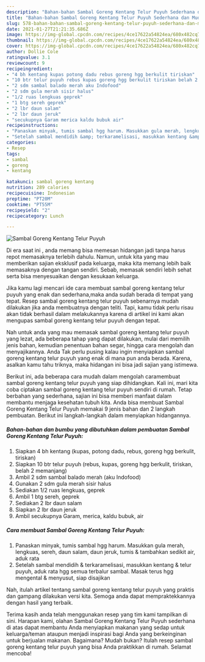 ```yaml
---
description: "Bahan-bahan Sambal Goreng Kentang Telur Puyuh Sederhana dan Mudah Dibuat"
title: "Bahan-bahan Sambal Goreng Kentang Telur Puyuh Sederhana dan Mudah Dibuat"
slug: 578-bahan-bahan-sambal-goreng-kentang-telur-puyuh-sederhana-dan-mudah-dibuat
date: 2021-01-27T21:21:35.686Z
image: https://img-global.cpcdn.com/recipes/4ce17622a54824ea/680x482cq70/sambal-goreng-kentang-telur-puyuh-foto-resep-utama.jpg
thumbnail: https://img-global.cpcdn.com/recipes/4ce17622a54824ea/680x482cq70/sambal-goreng-kentang-telur-puyuh-foto-resep-utama.jpg
cover: https://img-global.cpcdn.com/recipes/4ce17622a54824ea/680x482cq70/sambal-goreng-kentang-telur-puyuh-foto-resep-utama.jpg
author: Dollie Cole
ratingvalue: 3.1
reviewcount: 9
recipeingredient:
- "4 bh kentang kupas potong dadu rebus goreng hgg berkulit tiriskan"
- "10 btr telur puyuh rebus kupas goreng hgg berkulit tiriskan belah 2 memanjang"
- "2 sdm sambal balado merah aku Indofood"
- "2 sdm gula merah sisir halus"
- "1/2 ruas lengkuas geprek"
- "1 btg sereh geprek"
- "2 lbr daun salam"
- "2 lbr daun jeruk"
- "secukupnya Garam merica kaldu bubuk air"
recipeinstructions:
- "Panaskan minyak, tumis sambal hgg harum. Masukkan gula merah, lengkuas, sereh, daun salam, daun jeruk, tumis &amp; tambahkan sedikit air, aduk rata"
- "Setelah sambal mendidih &amp; terkaramelisasi, masukkan kentang &amp; telur puyuh, aduk rata hgg semua terbalur sambal. Masak terus hgg mengental &amp; menyusut, siap disajikan"
categories:
- Resep
tags:
- sambal
- goreng
- kentang

katakunci: sambal goreng kentang 
nutrition: 289 calories
recipecuisine: Indonesian
preptime: "PT20M"
cooktime: "PT55M"
recipeyield: "2"
recipecategory: Lunch

---
```



![Sambal Goreng Kentang Telur Puyuh](https://img-global.cpcdn.com/recipes/4ce17622a54824ea/680x482cq70/sambal-goreng-kentang-telur-puyuh-foto-resep-utama.jpg)

Di era  saat ini , anda memang bisa memesan hidangan jadi tanpa harus repot memasaknya terlebih dahulu. Namun, untuk kita yang mau memberikan sajian eksklusif pada keluarga, maka kita memang lebih baik memasaknya dengan tangan sendiri. Sebab, memasak sendiri lebih sehat serta bisa menyesuaikan dengan kesukaan keluarga.

Jika kamu lagi mencari ide cara membuat sambal goreng kentang telur puyuh yang enak dan sederhana,maka anda sudah berada di tempat yang tepat. Resep sambal goreng kentang telur puyuh  sebenarnya mudah dilakukan jika anda membuatnya dengan teliti. Tapi, kamu tidak perlu risau akan tidak berhasil dalam melakukannya 
karena di artikel ini kami akan mengupas sambal goreng kentang telur puyuh dengan tepat.  



Nah untuk anda yang mau memasak sambal goreng kentang telur puyuh yang lezat, ada beberapa tahap yang dapat dilakukan, mulai dari memilih jenis bahan, kemudian penentuan bahan segar, hingga cara mengolah dan menyajikannya. Anda Tak perlu pusing kalau ingin menyiapkan sambal goreng kentang telur puyuh yang enak di mana pun anda berada. Karena, asalkan kamu  tahu triknya, maka hidangan ini bisa jadi sajian yang istimewa.

Berikut ini, ada beberapa cara mudah dalam mengolah caramembuat sambal goreng kentang telur puyuh yang siap dihidangkan. Kali ini, mari kita coba ciptakan sambal goreng kentang telur puyuh sendiri di rumah. Tetap berbahan yang sederhana, sajian ini bisa memberi manfaat dalam membantu menjaga kesehatan tubuh kita. Anda bisa membuat Sambal Goreng Kentang Telur Puyuh memakai 9 jenis bahan dan 2 langkah pembuatan. Berikut ini langkah-langkah dalam menyiapkan hidangannya.

<!--inarticleads1-->

##### Bahan-bahan dan bumbu yang dibutuhkan dalam pembuatan Sambal Goreng Kentang Telur Puyuh:

1. Siapkan 4 bh kentang (kupas, potong dadu, rebus, goreng hgg berkulit, tiriskan)
1. Siapkan 10 btr telur puyuh (rebus, kupas, goreng hgg berkulit, tiriskan, belah 2 memanjang)
1. Ambil 2 sdm sambal balado merah (aku Indofood)
1. Gunakan 2 sdm gula merah sisir halus
1. Sediakan 1/2 ruas lengkuas, geprek
1. Ambil 1 btg sereh, geprek
1. Sediakan 2 lbr daun salam
1. Siapkan 2 lbr daun jeruk
1. Ambil secukupnya Garam, merica, kaldu bubuk, air




<!--inarticleads2-->

##### Cara membuat Sambal Goreng Kentang Telur Puyuh:

1. Panaskan minyak, tumis sambal hgg harum. Masukkan gula merah, lengkuas, sereh, daun salam, daun jeruk, tumis &amp; tambahkan sedikit air, aduk rata
1. Setelah sambal mendidih &amp; terkaramelisasi, masukkan kentang &amp; telur puyuh, aduk rata hgg semua terbalur sambal. Masak terus hgg mengental &amp; menyusut, siap disajikan




Nah, itulah artikel tentang  sambal goreng kentang telur puyuh  yang praktis dan gampang dilakukan versi kita. Semoga anda dapat mempraktekkannya dengan hasil yang terbaik. 

Terima kasih anda telah menggunakan resep yang tim kami tampilkan di sini. Harapan kami, olahan  Sambal Goreng Kentang Telur Puyuh sederhana di atas dapat membantu Anda menyiapkan makanan yang sedap untuk keluarga/teman ataupun menjadi inspirasi bagi Anda yang berkeinginan untuk berjualan makanan. Bagaimana? Mudah bukan? Itulah resep sambal goreng kentang telur puyuh yang bisa Anda praktikkan di rumah. Selamat mencoba!

